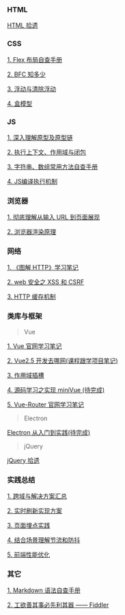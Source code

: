 ### HTML

[HTML 拾遗](https://github.com/jerryzhangjie/Blog/blob/master/Front-end/2%20-%20%E5%9F%BA%E7%A1%80%E4%B8%8E%E6%89%A9%E5%B1%95/W3C/HTML/HTML%E6%8B%BE%E9%81%97.md)

### CSS

[1. Flex 布局自查手册](https://github.com/jerryzhangjie/Blog/blob/master/Front-end/2%20-%20%E5%9F%BA%E7%A1%80%E4%B8%8E%E6%89%A9%E5%B1%95/W3C/CSS/Flex%E5%B8%83%E5%B1%80.md)

[2. BFC 知多少](https://github.com/jerryzhangjie/Blog/blob/master/Front-end/2%20-%20%E5%9F%BA%E7%A1%80%E4%B8%8E%E6%89%A9%E5%B1%95/W3C/CSS/BFC%E7%9F%A5%E5%A4%9A%E5%B0%91.md)

[3. 浮动与清除浮动](https://github.com/jerryzhangjie/Blog/blob/master/Front-end/2%20-%20%E5%9F%BA%E7%A1%80%E4%B8%8E%E6%89%A9%E5%B1%95/W3C/CSS/%E6%B5%AE%E5%8A%A8%E5%92%8C%E6%B8%85%E9%99%A4%E6%B5%AE%E5%8A%A8.md)

[4. 盒模型](https://github.com/jerryzhangjie/Blog/blob/master/Front-end/2%20-%20%E5%9F%BA%E7%A1%80%E4%B8%8E%E6%89%A9%E5%B1%95/W3C/CSS/%E7%9B%92%E6%A8%A1%E5%9E%8B.md)

### JS

[1. 深入理解原型及原型链](https://github.com/jerryzhangjie/Blog/blob/master/Front-end/2%20-%20%E5%9F%BA%E7%A1%80%E4%B8%8E%E6%89%A9%E5%B1%95/W3C/ECMAScript/%E6%B7%B1%E5%85%A5%E7%90%86%E8%A7%A3%E5%8E%9F%E5%9E%8B%E5%8F%8A%E5%8E%9F%E5%9E%8B%E9%93%BE.md)

[2. 执行上下文、作用域与闭包](https://github.com/jerryzhangjie/Blog/blob/master/Front-end/2%20-%20%E5%9F%BA%E7%A1%80%E4%B8%8E%E6%89%A9%E5%B1%95/W3C/ECMAScript/%E6%89%A7%E8%A1%8C%E4%B8%8A%E4%B8%8B%E6%96%87%E3%80%81%E4%BD%9C%E7%94%A8%E5%9F%9F%E4%BB%A5%E5%8F%8A%E9%97%AD%E5%8C%85.md)

[3. 字符串、数组常用方法自查手册](https://github.com/jerryzhangjie/Blog/blob/master/Front-end/2%20-%20%E5%9F%BA%E7%A1%80%E4%B8%8E%E6%89%A9%E5%B1%95/W3C/ECMAScript/%E5%AD%97%E7%AC%A6%E4%B8%B2%E5%92%8C%E6%95%B0%E7%BB%84%E5%B8%B8%E7%94%A8%E6%96%B9%E6%B3%95.md)

[4. JS编译执行机制](https://github.com/jerryzhangjie/Blog/blob/master/Front-end/2%20-%20%E5%9F%BA%E7%A1%80%E4%B8%8E%E6%89%A9%E5%B1%95/W3C/ECMAScript/JS%E7%BC%96%E8%AF%91%E6%89%A7%E8%A1%8C%E6%9C%BA%E5%88%B6.md)

### 浏览器

[1. 彻底理解从输入 URL 到页面展现](https://github.com/jerryzhangjie/Blog/blob/master/Front-end/3%20-%20%E5%B7%A5%E5%85%B7%E4%B8%8E%E7%8E%AF%E5%A2%83/%E6%B5%8F%E8%A7%88%E5%99%A8/%E5%BD%BB%E5%BA%95%E7%90%86%E8%A7%A3%E4%BB%8E%E8%BE%93%E5%85%A5URL%E5%88%B0%E9%A1%B5%E9%9D%A2%E5%B1%95%E7%8E%B0.md)

[2. 浏览器渲染原理](https://github.com/jerryzhangjie/Blog/blob/master/Front-end/3%20-%20%E5%B7%A5%E5%85%B7%E4%B8%8E%E7%8E%AF%E5%A2%83/%E6%B5%8F%E8%A7%88%E5%99%A8/%E6%B5%8F%E8%A7%88%E5%99%A8%E6%B8%B2%E6%9F%93%E5%8E%9F%E7%90%86.md)

### 网络

[1. 《图解 HTTP》学习笔记](https://github.com/jerryzhangjie/Blog/blob/master/Front-end/1%20-%20%E7%90%86%E8%AE%BA%E4%B8%8E%E6%A8%A1%E5%BC%8F/%E7%BD%91%E7%BB%9C/%E3%80%8A%E5%9B%BE%E8%A7%A3HTTP%E3%80%8B%E5%AD%A6%E4%B9%A0%E7%AC%94%E8%AE%B0.md)

[2. web 安全之 XSS 和 CSRF](https://github.com/jerryzhangjie/Blog/blob/master/Front-end/1%20-%20%E7%90%86%E8%AE%BA%E4%B8%8E%E6%A8%A1%E5%BC%8F/%E7%BD%91%E7%BB%9C/web%E5%AE%89%E5%85%A8%E4%B9%8B%20XSS%20%E5%92%8C%20CSRF%20.md)

[3. HTTP 缓存机制](https://github.com/jerryzhangjie/Blog/blob/master/Front-end/1%20-%20%E7%90%86%E8%AE%BA%E4%B8%8E%E6%A8%A1%E5%BC%8F/%E7%BD%91%E7%BB%9C/HTTP%E7%BC%93%E5%AD%98%E6%9C%BA%E5%88%B6.md)

### 类库与框架

> Vue

[1. Vue 官网学习笔记](https://github.com/jerryzhangjie/Blog/blob/master/Front-end/4%20-%20%E7%B1%BB%E5%BA%93%E4%B8%8E%E6%A1%86%E6%9E%B6/Vue/Vue2.x/%E5%AE%98%E7%BD%91%E5%AD%A6%E4%B9%A0%E7%BA%AA%E8%A6%81.md)

[2. Vue2.5 开发去哪网(课程跟学项目笔记)](https://github.com/jerryzhangjie/Blog/blob/master/Front-end/4%20-%20%E7%B1%BB%E5%BA%93%E4%B8%8E%E6%A1%86%E6%9E%B6/Vue/Vue2.x/%E6%85%95%E8%AF%BE%E7%BD%91%E5%AE%9E%E6%88%98%20-%20%E5%8E%BB%E5%93%AA%E5%84%BF%E7%BD%91%E5%AD%A6%E4%B9%A0%E7%BA%AA%E8%A6%81.md)

[3. 作用域插槽](https://github.com/jerryzhangjie/Blog/blob/master/Front-end/4%20-%20%E7%B1%BB%E5%BA%93%E4%B8%8E%E6%A1%86%E6%9E%B6/Vue/Vue2.x/%E4%BD%9C%E7%94%A8%E5%9F%9F%E6%8F%92%E6%A7%BD.md)

[4. 源码学习之实现 miniVue (待完成)]()

[5. Vue-Router 官网学习笔记](https://github.com/jerryzhangjie/Blog/blob/master/Front-end/4%20-%20%E7%B1%BB%E5%BA%93%E4%B8%8E%E6%A1%86%E6%9E%B6/Vue/Vue-Router/VueRouter.md)

> Electron

[Electron 从入门到实践(待完成)](https://github.com/jerryzhangjie/Blog/blob/master/Front-end/4%20-%20%E7%B1%BB%E5%BA%93%E4%B8%8E%E6%A1%86%E6%9E%B6/Electron/%E5%9F%BA%E7%A1%80%E5%85%A5%E9%97%A8.md)

> jQuery

[jQuery 拾遗](https://github.com/jerryzhangjie/Blog/blob/master/Front-end/4%20-%20%E7%B1%BB%E5%BA%93%E4%B8%8E%E6%A1%86%E6%9E%B6/jQuery/jQuery.md)

### 实践总结

[1. 跨域与解决方案汇总](https://github.com/jerryzhangjie/Blog/blob/master/Front-end/6%20-%20%E5%AE%9E%E8%B7%B5%E4%B8%8E%E6%80%BB%E7%BB%93/%E8%B7%A8%E5%9F%9F%E5%8F%8A%E8%A7%A3%E5%86%B3%E6%96%B9%E6%A1%88%E6%B1%87%E6%80%BB.md)

[2. 实时刷新实现方案](https://github.com/jerryzhangjie/Blog/blob/master/Front-end/6%20-%20%E5%AE%9E%E8%B7%B5%E4%B8%8E%E6%80%BB%E7%BB%93/%E5%AE%9E%E6%97%B6%E5%88%B7%E6%96%B0%E5%AE%9E%E7%8E%B0%E6%96%B9%E6%A1%88.md)

[3. 页面埋点实践](https://github.com/jerryzhangjie/Blog/blob/master/Front-end/6%20-%20%E5%AE%9E%E8%B7%B5%E4%B8%8E%E6%80%BB%E7%BB%93/%E9%A1%B5%E9%9D%A2%E5%9F%8B%E7%82%B9%E5%AE%9E%E8%B7%B5.md)

[4. 结合场景理解节流和防抖](https://github.com/jerryzhangjie/Blog/blob/master/Front-end/6%20-%20%E5%AE%9E%E8%B7%B5%E4%B8%8E%E6%80%BB%E7%BB%93/%E7%BB%93%E5%90%88%E5%9C%BA%E6%99%AF%E7%90%86%E8%A7%A3%E8%8A%82%E6%B5%81%E5%92%8C%E9%98%B2%E6%8A%96.md)

[5. 前端性能优化](https://github.com/jerryzhangjie/Blog/blob/master/Front-end/6%20-%20%E5%AE%9E%E8%B7%B5%E4%B8%8E%E6%80%BB%E7%BB%93/%E5%89%8D%E7%AB%AF%E6%80%A7%E8%83%BD%E4%BC%98%E5%8C%96.md)

### 其它

[1. Markdown 语法自查手册](https://github.com/jerryzhangjie/Blog/blob/master/Front-end/7%20-%20Other/Markdown%E8%AF%AD%E6%B3%95%E8%87%AA%E6%9F%A5%E6%89%8B%E5%86%8C.md)

[2. 工欲善其事必先利其器 —— Fiddler](https://github.com/jerryzhangjie/Blog/blob/master/Front-end/6%20-%20%E5%AE%9E%E8%B7%B5%E4%B8%8E%E6%80%BB%E7%BB%93/%20%E5%B7%A5%E6%AC%B2%E5%96%84%E5%85%B6%E4%BA%8B/Fiddler.md)